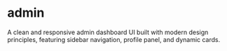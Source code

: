 # admin
A clean and responsive admin dashboard UI built with modern design principles, featuring sidebar navigation, profile panel, and dynamic cards.
